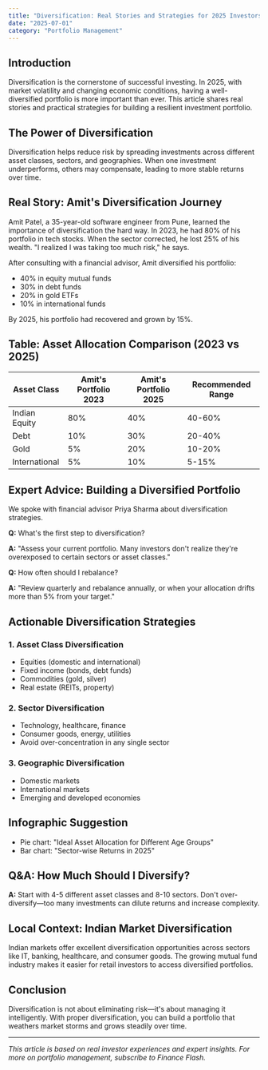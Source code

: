 ```yaml
---
title: "Diversification: Real Stories and Strategies for 2025 Investors"
date: "2025-07-01"
category: "Portfolio Management"
---
```


## Introduction

Diversification is the cornerstone of successful investing. In 2025, with market volatility and changing economic conditions, having a well-diversified portfolio is more important than ever. This article shares real stories and practical strategies for building a resilient investment portfolio.

## The Power of Diversification

Diversification helps reduce risk by spreading investments across different asset classes, sectors, and geographies. When one investment underperforms, others may compensate, leading to more stable returns over time.

## Real Story: Amit's Diversification Journey

Amit Patel, a 35-year-old software engineer from Pune, learned the importance of diversification the hard way. In 2023, he had 80% of his portfolio in tech stocks. When the sector corrected, he lost 25% of his wealth. "I realized I was taking too much risk," he says.

After consulting with a financial advisor, Amit diversified his portfolio:
- 40% in equity mutual funds
- 30% in debt funds
- 20% in gold ETFs
- 10% in international funds

By 2025, his portfolio had recovered and grown by 15%.

## Table: Asset Allocation Comparison (2023 vs 2025)

| Asset Class | Amit's Portfolio 2023 | Amit's Portfolio 2025 | Recommended Range |
|-------------|----------------------|----------------------|-------------------|
| Indian Equity | 80% | 40% | 40-60% |
| Debt | 10% | 30% | 20-40% |
| Gold | 5% | 20% | 10-20% |
| International | 5% | 10% | 5-15% |

## Expert Advice: Building a Diversified Portfolio

We spoke with financial advisor Priya Sharma about diversification strategies.

**Q:** What's the first step to diversification?

**A:** "Assess your current portfolio. Many investors don't realize they're overexposed to certain sectors or asset classes."

**Q:** How often should I rebalance?

**A:** "Review quarterly and rebalance annually, or when your allocation drifts more than 5% from your target."

## Actionable Diversification Strategies

### 1. Asset Class Diversification
- Equities (domestic and international)
- Fixed income (bonds, debt funds)
- Commodities (gold, silver)
- Real estate (REITs, property)

### 2. Sector Diversification
- Technology, healthcare, finance
- Consumer goods, energy, utilities
- Avoid over-concentration in any single sector

### 3. Geographic Diversification
- Domestic markets
- International markets
- Emerging and developed economies

## Infographic Suggestion

- Pie chart: "Ideal Asset Allocation for Different Age Groups"
- Bar chart: "Sector-wise Returns in 2025"

## Q&A: How Much Should I Diversify?

**A:** Start with 4-5 different asset classes and 8-10 sectors. Don't over-diversify—too many investments can dilute returns and increase complexity.

## Local Context: Indian Market Diversification

Indian markets offer excellent diversification opportunities across sectors like IT, banking, healthcare, and consumer goods. The growing mutual fund industry makes it easier for retail investors to access diversified portfolios.

## Conclusion

Diversification is not about eliminating risk—it's about managing it intelligently. With proper diversification, you can build a portfolio that weathers market storms and grows steadily over time.

---

*This article is based on real investor experiences and expert insights. For more on portfolio management, subscribe to Finance Flash.*
